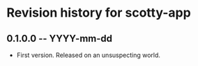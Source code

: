 # Revision history for scotty-app

## 0.1.0.0 -- YYYY-mm-dd

* First version. Released on an unsuspecting world.
